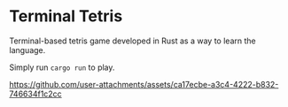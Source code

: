 # Terminal Tetris
Terminal-based tetris game developed in Rust as
a way to learn the language.

Simply run `cargo run` to play.


https://github.com/user-attachments/assets/ca17ecbe-a3c4-4222-b832-746634f1c2cc


